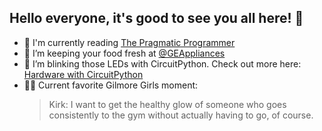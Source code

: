 ## Hello everyone, it's good to see you all here! :eyes:

- 📖 I'm currently reading [The Pragmatic Programmer](https://pragprog.com/titles/tpp20/the-pragmatic-programmer-20th-anniversary-edition/)
- 🧊 I’m keeping your food fresh at [@GEAppliances](https://github.com/geappliances)
- 🚨 I’m blinking those LEDs with CircuitPython. Check out more here: [Hardware with CircuitPython](https://github.com/kirakirakira/hardware-circuitpython)
- 👩‍👧 Current favorite Gilmore Girls moment:
     > Kirk: I want to get the healthy glow of someone who goes consistently to the gym without actually having to go, of course.
